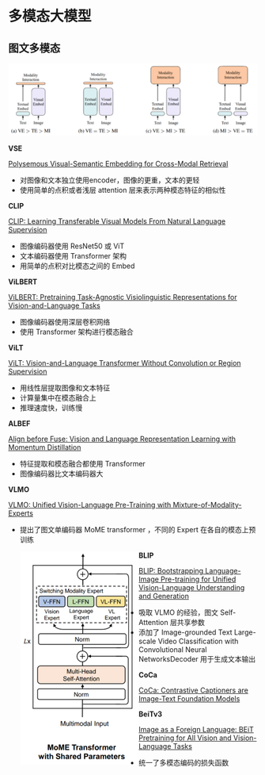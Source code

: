# 多模态大模型

## 图文多模态

<img src="img/Figure2.png" width=800>

**VSE**

[Polysemous Visual-Semantic Embedding for Cross-Modal Retrieval](https://arxiv.org/abs/1906.04402)

- 对图像和文本独立使用encoder，图像的更重，文本的更轻
- 使用简单的点积或者浅层 attention 层来表示两种模态特征的相似性

**CLIP**

[CLIP: Learning Transferable Visual Models From Natural Language Supervision](https://arxiv.org/abs/2103.00020)

- 图像编码器使用 ResNet50 或 ViT
- 文本编码器使用 Transformer 架构
- 用简单的点积对比模态之间的 Embed

**ViLBERT**

[ViLBERT: Pretraining Task-Agnostic Visiolinguistic Representations for Vision-and-Language Tasks](https://arxiv.org/abs/1908.02265)

- 图像编码器使用深层卷积网络
- 使用 Transformer 架构进行模态融合

**ViLT**

[ViLT: Vision-and-Language Transformer Without Convolution or Region Supervision](https://arxiv.org/abs/2102.03334)

- 用线性层提取图像和文本特征
- 计算量集中在模态融合上
- 推理速度快，训练慢

**ALBEF**

[Align before Fuse: Vision and Language Representation Learning with Momentum Distillation](https://arxiv.org/abs/2107.07651)

- 特征提取和模态融合都使用 Transformer
- 图像编码器比文本编码器大

**VLMO**

[VLMO: Unified Vision-Language Pre-Training with Mixture-of-Modality-Experts](https://arxiv.org/pdf/2111.02358.pdf)

- 提出了图文单编码器 MoME transformer ，不同的 Expert 在各自的模态上预训练

  <img src="img/MoME.png" width=240 style="float: left;">

**BLIP**

[BLIP: Bootstrapping Language-Image Pre-training for  Unified Vision-Language Understanding and Generation](https://arxiv.org/abs/2201.12086)

- 吸取 VLMO 的经验，图文 Self-Attention 层共享参数
- 添加了 Image-grounded Text Large-scale Video Classification with Convolutional Neural NetworksDecoder 用于生成文本输出

**CoCa**

[CoCa: Contrastive Captioners are Image-Text Foundation Models](https://arxiv.org/abs/2205.01917)

**BeiTv3**

[Image as a Foreign Language: BEiT Pretraining for All Vision and Vision-Language Tasks](https://arxiv.org/abs/2208.10442)

- 统一了多模态编码的损失函数
